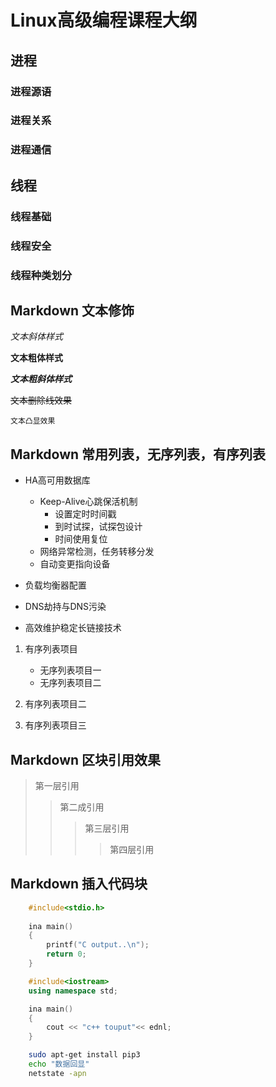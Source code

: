 # Linux高级编程课程大纲

## 进程


### 进程源语
### 进程关系
### 进程通信



## 线程


### 线程基础
### 线程安全
### 线程种类划分



## Markdown 文本修饰


*文本斜体样式*

**文本粗体样式**

***文本粗斜体样式***

~~文本删除线效果~~

``文本凸显效果``


## Markdown 常用列表，无序列表，有序列表

* HA高可用数据库
	* Keep-Alive心跳保活机制
		* 设置定时时间戳
		* 到时试探，试探包设计
		* 时间使用复位
	* 网络异常检测，任务转移分发
	* 自动变更指向设备

* 负载均衡器配置

* DNS劫持与DNS污染

* 高效维护稳定长链接技术

1. 有序列表项目
	* 无序列表项目一
	* 无序列表项目二
2. 有序列表项目二

3. 有序列表项目三


## Markdown 区块引用效果

> 第一层引用
>> 第二成引用
>>> 第三层引用
>>>> 第四层引用


## Markdown 插入代码块

```c
	#include<stdio.h>
	
	ina main()
	{
		printf("C output..\n");
		return 0;
	}
```

```cpp
	#include<iostream>
	using namespace std;

	ina main()
	{
		cout << "c++ touput"<< ednl;
	}
```

``` bash
	sudo apt-get install pip3
	echo "数据回显"
	netstate -apn
```
